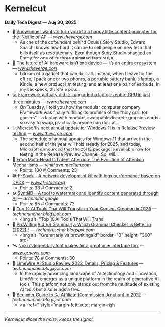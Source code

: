 # Kernelcut
**Daily Tech Digest — Aug 30, 2025**

- 🤖 [Showrunner wants to turn you into a happy little content prompter for the &#8216;Netflix of AI&#8217;](https://www.theverge.com/ai-artificial-intelligence/762594/fable-showrunner-edwatch-saatchi-interview) — _www.theverge.com_
  - As one of the cofounders behind Oculus Story Studio, Edward Saatchi knows how hard it can be to sell people on new tech that bills itself as revolutionary. Even though Story Studio snagged an Emmy for one of its three animated features, a…
- 🚀 [The future of AI hardware isn&#8217;t one device — it&#8217;s an entire ecosystem](https://www.theverge.com/report/767765/ai-hardware-google-pixel-gemini-wearables-ambient-computing) — _www.theverge.com_
  - I dream of a gadget that can do it all. Instead, when I leave for the office, I pack one or two phones, a portable battery bank, a laptop, a Kindle, a new product I'm testing, and at least one pair of earbuds. In my backpack, there's a pou…
- 💻 [Framework actually did it: I upgraded a laptop’s entire GPU in just three minutes](https://www.theverge.com/report/768083/framework-actually-did-it-i-upgraded-a-laptops-entire-gpu-in-just-three-minutes) — _www.theverge.com_
  - On Tuesday, I told you how the modular computer company Framework was finally fulfilling its promise of the "holy grail for gamers" - a laptop with modular, swappable discrete graphics cards so easy to swap, practically anyone can do it at…
- ✨ [Microsoft’s next annual update for Windows 11 is in Release Preview testing](https://www.theverge.com/microsoft-windows/768227/windows-11-25h2-release-preview-test) — _www.theverge.com_
  - The schedule of annual updates for Windows 11 that arrive in the second half of the year will hold steady for 2025, and today, Microsoft announced that the 25H2 package is available now for testing in the Release Preview Channel. So, will…
- 🧠 [From Multi-Head to Latent Attention: The Evolution of Attention Mechanisms](https://vinithavn.medium.com/from-multi-head-to-latent-attention-the-evolution-of-attention-mechanisms-64e3c0505f24) — _vinithavn.medium.com_
  - Points: 100 # Comments: 23
- 🛠️ [F-Stack – A network development kit with high performance based on DPDK](https://www.f-stack.org/) — _www.f-stack.org_
  - Points: 33 # Comments: 2
- ⚙️ [SynthID – A tool to watermark and identify content generated through AI](https://deepmind.google/science/synthid/) — _deepmind.google_
  - Points: 85 # Comments: 72
- 🔧 [Top 10 AI Tools That Will Transform Your Content Creation in 2025](https://techncruncher.blogspot.com/2025/01/top-10-ai-tools-that-will-transform.html) — _techncruncher.blogspot.com_
  - <img alt="Top 10 AI Tools That Will Trans
- 🔬 [ProWritingAid VS Grammarly: Which Grammar Checker is Better in (2022) ?](https://techncruncher.blogspot.com/2022/03/prowritingaid-vs-grammarly-which.html) — _techncruncher.blogspot.com_
  - <img alt="Grammarly vs prowritingaid" border="0" height="360" src="
- 🛰️ [Nokia’s legendary font makes for a great user interface font](https://www.osnews.com/story/143222/it-turns-out-nokias-legendary-font-makes-for-a-great-general-user-interface-font/) — _www.osnews.com_
  - Points: 78 # Comments: 30
- 📰 [LimeWire AI Studio Review 2023: Details, Pricing & Features](https://techncruncher.blogspot.com/2023/12/limewire-ai-studio-review-2023-details.html) — _techncruncher.blogspot.com_
  - In the rapidly advancing landscape of AI technology and innovation, LimeWire emerges as a unique platform in the realm of generative AI tools. This platform not only stands out from the multitude of existing AI tools but also brings a fres…
- 🎨 [Beginner Guide to CJ Affiliate (Commission Junction) in 2022](https://techncruncher.blogspot.com/2022/09/cj-affiliate-ultimate-guide-to.html) — _techncruncher.blogspot.com_
  - <a href=" style="margin-left: auto; margin-righ

---
*Kernelcut slices the noise; keeps the signal.*
